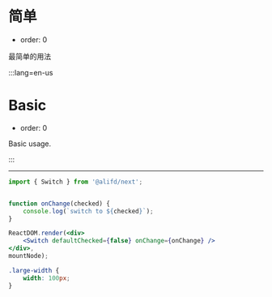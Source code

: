 # 简单

- order: 0

最简单的用法

:::lang=en-us
# Basic

- order: 0

Basic usage.

:::

---

````jsx
import { Switch } from '@alifd/next';


function onChange(checked) {
    console.log(`switch to ${checked}`);
}

ReactDOM.render(<div>
    <Switch defaultChecked={false} onChange={onChange} />
</div>,
mountNode);
````

````css
.large-width {
    width: 100px;
}
````
